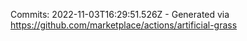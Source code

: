 Commits: 2022-11-03T16:29:51.526Z - Generated via https://github.com/marketplace/actions/artificial-grass
<br>
